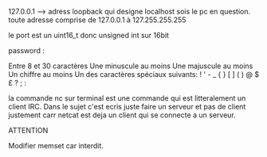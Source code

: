 127.0.0.1 --> adress loopback qui designe localhost sois le pc en question.
toute adresse comprise de 127.0.0.1 à 127.255.255.255

le port est un uint16_t donc unsigned int sur 16bit

password :

Entre 8 et 30 caractères
Une minuscule au moins
Une majuscule au moins
Un chiffre au moins
Un des caractères spéciaux suivants: ! ' - _ { } [ ] ( ) @ $ £ ? ; :



la commande nc sur terminal est une commande qui est litteralement un client IRC.
Dans le sujet c'est ecris juste faire un serveur et pas de client justement carr
netcat est deja un client qui se connecte a un serveur.

ATTENTION 

Modifier memset car interdit.